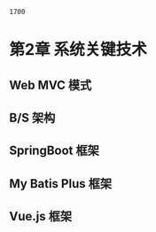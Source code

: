 ```ad-note
1700
```

# 第2章 系统关键技术

## Web MVC 模式

## B/S 架构

## SpringBoot 框架

## My Batis Plus 框架

## Vue.js 框架

